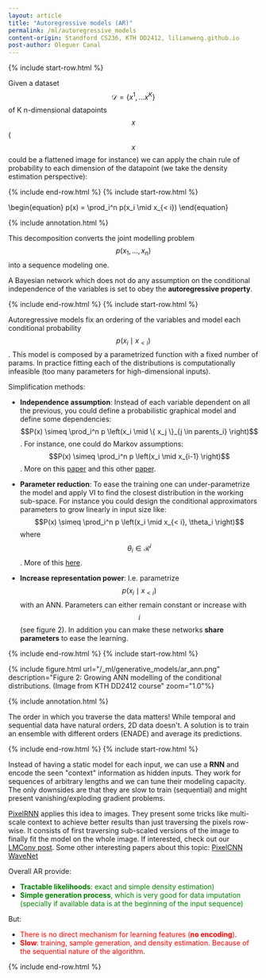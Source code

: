 ```yaml
---
layout: article
title: "Autoregressive models (AR)"
permalink: /ml/autoregressive_models
content-origin: Standford CS236, KTH DD2412, lilianweng.github.io
post-author: Oleguer Canal
---
```

<!--
Disclaimer and authorship:
This article is provided for free only for your personal informational and entertainment purposes. No commercial use of it is allowed.

Please note there might be mistakes. We would be grateful to receive (constructive) criticism if you spot any. You can reach us at: ai.campus.ai@gmail.com or directly open an issue on our github repo: https://github.com/CampusAI/CampusAI.github.io

If considering to use the text please cite the original author/s of the lecture/paper.
Furthermore, please acknowledge our work by adding a link to our website: https://campusai.github.io/ and citing our names: Oleguer Canal and Federico Taschin.
-->

{% include start-row.html %}

Given a dataset $$\mathcal{D} = \{x^1, ... x^K \}$$ of K n-dimensional datapoints $$x$$ ($$x$$ could be a flattened image for instance) we can apply the chain rule of probability to each dimension of the datapoint (we take the density estimation perspective):

{% include end-row.html %}
{% include start-row.html %}

\begin{equation}
p(x) = \prod_i^n p(x_i \mid x_{< i})
\end{equation}

{% include annotation.html %}

This decomposition converts the joint modelling problem $$p(x_1, ..., x_n)$$ into a sequence modeling one.

A Bayesian network which does not do any assumption on the conditional independence of the variables is set to obey the **autoregressive property**.

{% include end-row.html %}
{% include start-row.html %}

Autoregressive models fix an ordering of the variables and model each conditional probability $$p(x_i \mid x_{< i})$$.
This model is composed by a parametrized function with a fixed number of params.
In practice fitting each of the distributions is computationally infeasible (too many parameters for high-dimensional inputs).

Simplification methods:

- **Independence assumption**: Instead of each variable dependent on all the previous, you could define a probabilistic graphical model and define some dependencies: $$P(x) \simeq \prod_i^n p \left(x_i \mid \{ x_j \}_{j \in parents_i} \right)$$. For instance, one could do Markov assumptions: $$P(x) \simeq \prod_i^n p \left(x_i \mid x_{i-1} \right)$$. More on this [paper](http://www.iro.umontreal.ca/~lisa/pointeurs/bb_2000_nips.pdf) and this other [paper](https://papers.nips.cc/paper/1153-does-the-wake-sleep-algorithm-produce-good-density-estimators.pdf).

- **Parameter reduction**: To ease the training one can under-parametrize the model and apply VI to find the closest distribution in the working sub-space. For instance you could design the conditional approximators parameters to grow linearly in input size like: $$P(x) \simeq \prod_i^n p \left(x_i \mid x_{< i}, \theta_i \right)$$ where $$\theta_i \in \mathcal{R}^i$$. More of this [here](https://www.sciencedirect.com/science/article/pii/0004370292900656).

- **Increase representation power**: I.e. parametrize $$p(x_i \mid x_{< i})$$ with an ANN. Parameters can either remain constant or increase with $$i$$ (see figure 2). In addition you can make these networks **share parameters** to ease the learning.

{% include end-row.html %}
{% include start-row.html %}

{% include figure.html url="/_ml/generative_models/ar_ann.png" description="Figure 2: Growing ANN modelling of the conditional distributions. (Image from KTH DD2412 course" zoom="1.0"%}

{% include annotation.html %}

The order in which you traverse the data matters! While temporal and sequential data have natural orders, 2D data doesn't. A solution is to train an ensemble with different orders (ENADE) and average its predictions.

{% include end-row.html %}
{% include start-row.html %}

Instead of having a static model for each input, we can use a **RNN** and encode the seen "context" information as hidden inputs. They work for sequences of arbitrary lengths and we can tune their modeling capacity. The only downsides are that they are slow to train (sequential) and might present vanishing/exploding gradient problems.

[PixelRNN](https://arxiv.org/abs/1601.06759) applies this idea to images.
They present some tricks like multi-scale context to achieve better results than just traversing the pixels row-wise. It consists of first traversing sub-scaled versions of the image to finally fit the model on the whole image.
If interested, check out our [LMConv post](/papers/LMConv).
Some other interesting papers about this topic: [PixelCNN](https://arxiv.org/abs/1606.05328) [WaveNet](https://deepmind.com/blog/article/wavenet-generative-model-raw-audio)

Overall AR provide:

- <span style="color:green">**Tractable likelihoods**: exact and simple density estimation)</span>
- <span style="color:green">**Simple generation process**, which is very good for data imputation (specially if available data is at the beginning of the input sequence)</span>

But:

-  <span style="color:red">There is no direct mechanism for learning features (**no encoding**)</span>.
-  <span style="color:red">**Slow**: training, sample generation, and density estimation. Because of the sequential nature of the algorithm</span>.


<!-- ### Variational autoencoders (VAE)

TODO: Explanation
$$p_\theta(x) = \int p_\theta(x, z) dz = \int p_\theta(x \mid z) p(z) dz$$.
Where $$p_\theta(x \mid z)$$ is modelled by the decoder network and $$p(z)$$ the chosen prior for the latent variables $$z$$.

Latent coding perspective

Use of Variational INference approximation trick to avoid the integration.

Can <span style="color:green">learn feature representations</span> $$(z)$$ but <span style="color:red">have intractable marginal likelihood</span> $$p_\theta(x \mid z)$$. -->

{% include end-row.html %}